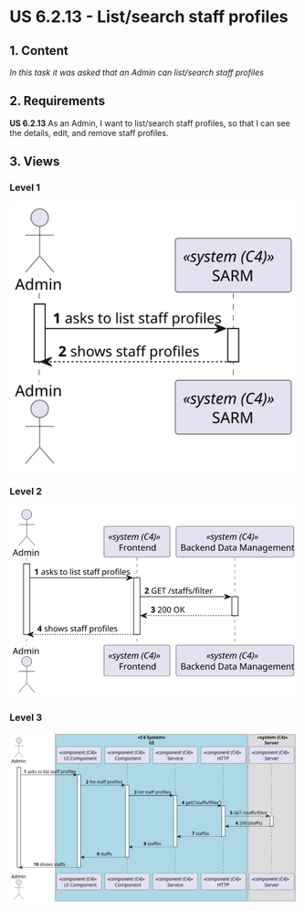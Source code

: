 # US 6.2.13 - List/search staff profiles

## 1. Content

*In this task it was asked that an Admin can list/search staff profiles*

## 2. Requirements

**US 6.2.13** As an Admin, I want to list/search staff profiles, so that I can see the details, edit, and remove staff profiles.

## 3. Views

### Level 1

![Pocess view level 1](views/level1/process-view.svg)

### Level 2

![Process view level 2](views/level2/process-view.svg)

### Level 3

![Process view leve 3](views/level3/process-view.svg)